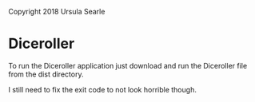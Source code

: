 Copyright 2018 Ursula Searle

# Diceroller
To run the Diceroller application just download and run the Diceroller file from the dist directory.

I still need to fix the exit code to not look horrible though.
